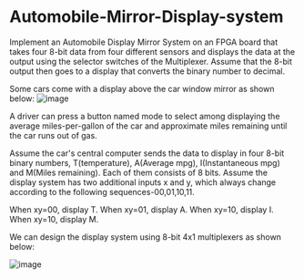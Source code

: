 # Automobile-Mirror-Display-system

Implement an Automobile Display Mirror System on an FPGA board that takes four 8-bit data from four different sensors and displays the data at the output using the selector switches of the Multiplexer. Assume that the 8-bit output then goes to a display that converts the binary number to decimal.

Some cars come with a display above the car window mirror as shown below:
![image](https://github.com/kanishk1605/Automobile-Mirror-Display-system/assets/105859363/649bf213-80e1-4d96-be5b-cc8f9d5f1f04)


A driver can press a button named mode to select among displaying the average miles-per-gallon of the car and approximate miles remaining until the car runs out of gas.

Assume the car's central computer sends the data to display in four 8-bit binary numbers, T(temperature), A(Average mpg), I(Instantaneous mpg) and M(Miles remaining).
Each of them consists of 8 bits. Assume the display system has two additional inputs x and y, which always change according to the following sequences-00,01,10,11.

When xy=00, display T. When xy=01, display A. When xy=10, display I. When xy=10, display M.


We can design the display system using 8-bit 4x1 multiplexers as shown below:

![image](https://github.com/kanishk1605/Automobile-Mirror-Display-system/assets/105859363/13412cc6-1be4-44f8-8608-8414d05acb3b)



